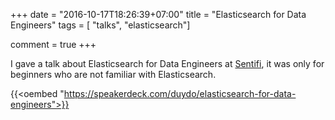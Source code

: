 +++
date = "2016-10-17T18:26:39+07:00"
title = "Elasticsearch for Data Engineers"
tags = [ "talks", "elasticsearch"]

comment = true
+++

I gave a talk about Elasticsearch for Data Engineers at [Sentifi](https://sentifi.com), it was only for beginners who are not familiar with Elasticsearch.

{{<oembed "https://speakerdeck.com/duydo/elasticsearch-for-data-engineers">}}
